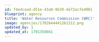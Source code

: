 ```yaml
---
id: f4e4cead-d51e-43a8-9b39-de72acfe4001
blueprint: agency
title: 'Water Resources Commission (WRC)'
image: agencies/1782644441261312.png
updated_by: 1
updated_at: 1701358661
---
```

